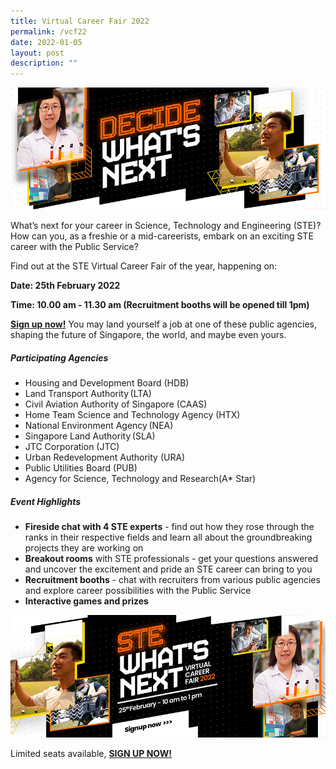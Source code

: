 ```yaml
---
title: Virtual Career Fair 2022
permalink: /vcf22
date: 2022-01-05
layout: post
description: ""
---
```

![Alt text for image on Isomer site](/images/header1.png)

What’s next for your career in Science, Technology and Engineering (STE)? How can you, as a freshie or a mid-careerists, embark on an exciting STE career with the Public Service?
 
Find out at the STE Virtual Career Fair of the year, happening on:

**Date: 25th February 2022**

**Time: 10.00 am - 11.30 am (Recruitment booths will be opened till 1pm)**

**[Sign up now!](go.gov.sg/stevcf)** You may land yourself a job at one of these public agencies, shaping the future of Singapore, the world, and maybe even yours.

##### Participating Agencies 
* Housing and Development Board (HDB)  
* Land Transport Authority (LTA)
* Civil Aviation Authority of Singapore (CAAS)
* Home Team Science and Technology Agency (HTX)
* National Environment Agency (NEA)
* Singapore Land Authority (SLA)
* JTC Corporation (JTC)
* Urban Redevelopment Authority (URA)
* Public Utilities Board (PUB)
* Agency for Science, Technology and Research(A* Star)

##### Event Highlights
* **Fireside chat with 4 STE experts** - find out how they rose through the ranks in their respective fields and learn all about the groundbreaking projects they are working on
* **Breakout rooms** with STE professionals  - get your questions answered and uncover the excitement and pride an STE career can bring to you
* **Recruitment booths** - chat with recruiters from various public agencies and explore career possibilities with the Public Service 
* **Interactive games and prizes**

[![Alt text for image on Isomer site](/images/STE-bannerpage-banner2.png) ](https://go.gov.sg/stevcf)



Limited seats available, 
**[SIGN UP NOW! ](https://go.gov.sg/stevcf)**